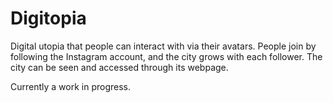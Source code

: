 # Digitopia
Digital utopia that people can interact with via their avatars. People join by following the Instagram account, and the city grows with each follower. The city can be seen and accessed through its webpage.


Currently a work in progress.
